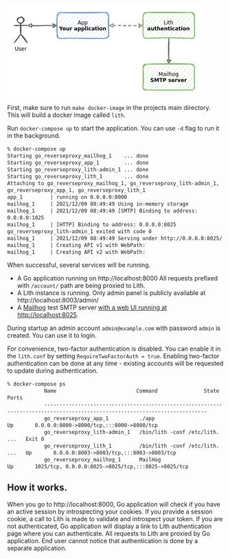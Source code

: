 ![](setup.png)

First, make sure to run `make docker-image` in the projects main directory. This will build a docker image called `lith`.


Run `docker-compose up` to start the application. You can use `-d` flag to run it in the background.

    % docker-compose up
    Starting go_reverseproxy_mailhog_1    ... done
    Starting go_reverseproxy_app_1        ... done
    Starting go_reverseproxy_lith-admin_1 ... done
    Starting go_reverseproxy_lith_1       ... done
    Attaching to go_reverseproxy_mailhog_1, go_reverseproxy_lith-admin_1, go_reverseproxy_app_1, go_reverseproxy_lith_1
    app_1         | running on 0.0.0.0:8000
    mailhog_1     | 2021/12/09 08:49:49 Using in-memory storage
    mailhog_1     | 2021/12/09 08:49:49 [SMTP] Binding to address: 0.0.0.0:1025
    mailhog_1     | [HTTP] Binding to address: 0.0.0.0:8025
    go_reverseproxy_lith-admin_1 exited with code 0
    mailhog_1     | 2021/12/09 08:49:49 Serving under http://0.0.0.0:8025/
    mailhog_1     | Creating API v1 with WebPath:
    mailhog_1     | Creating API v2 with WebPath:

When successful, several services will be running.

* A Go application running on http://localhost:8000 All requests prefixed with `/account/` path are being proxied to Lith.
* A Lith instance is running. Only admin panel is publicly available at http://localhost:8003/admin/
* A [Mailhog](https://github.com/mailhog/MailHog) test SMTP server [with a web UI running at http://localhost:8025](http://localhost:8025).


During startup an admin account `admin@example.com` with password `admin` is created. You can use it to login.

For convenience, two-factor authentication is disabled. You can enable it in the `lith.conf` by setting `RequireTwoFactorAuth = true`. Enabling two-factor authentication can be done at any time - existing accounts will be requested to update during authentication.


    % docker-compose ps
                Name                          Command               State                          Ports
                ---------------------------------------------------------------------------------------------------------------------------
                go_reverseproxy_app_1          ./app                            Up       0.0.0.0:8000->8000/tcp,:::8000->8000/tcp
                go_reverseproxy_lith-admin_1   /bin/lith -conf /etc/lith. ...   Exit 0
                go_reverseproxy_lith_1         /bin/lith -conf /etc/lith. ...   Up       0.0.0.0:8003->8003/tcp,:::8003->8003/tcp
                go_reverseproxy_mailhog_1      MailHog                          Up       1025/tcp, 0.0.0.0:8025->8025/tcp,:::8025->8025/tcp


## How it works.

When you go to http://localhost:8000, Go application will check if you have an active session by introspecting your cookies. If you provide a session cookie, a call to Lith is made to validate and introspect your token.
If you are not authenticated, Go application will display a link to Lith authentication page where you can authenticate. All requests to Lith are proxied by Go application. End user cannot notice that authentication is done by a separate application.
